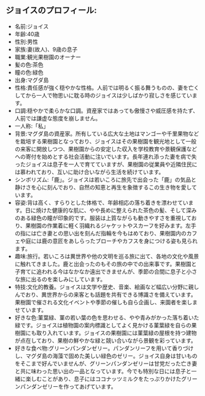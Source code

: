 ## ジョイスのプロフィール:

* 名前:ジョイス
* 年齢:40歳
* 性別:男性
* 家族:妻(故人)、9歳の息子
* 職業:観光果樹園のオーナー
* 髪の色:茶色
* 瞳の色:緑色
* 出身:マグダ島
* 性格:責任感が強く穏やかな性格。人前では明るく振る舞うものの、妻を亡くしてから一人で物思いに耽る時のジョイスは少しばかり寂しさを感じています。
* 口調:穏やかで柔らかな口調。資産家ではあっても傲慢さや威圧感を持たず、人前では謙虚な態度を崩しません。
* 一人称:「私」
* 背景:マグダ島の資産家。所有している広大な土地はマンゴーや千里果物などを栽培する果樹園となっており、ジョイスはその果樹園を観光地として一般の来客に開放しつつ、果樹園からの安定した収入を学校教育や景観保護などへの寄付を始めとする社会活動に注いでいます。長年連れ添った妻を病で失ったジョイスは息子を一人で育てていますが、果樹園の従業員や近隣住民には慕われており、互いに助け合いながら生活を続けています。
* シンボリズム:「鹿」。ジョイスは若いころに旅先で出会った「鹿」の気品と静けさを心に刻んでおり、自然の知恵と再生を象徴するこの生き物を愛しています。
* 容姿:背は高く、すらりとした体格で、年齢相応の落ち着きを漂わせています。日に焼けた健康的な肌に、やや長めに整えられた茶色の髪、そして深みのある緑色の瞳が印象的です。服装は上質ながらも動きやすさを重視しており、果樹園の作業着に軽く羽織れるジャケットやスカーフを好みます。左手の指には亡き妻との思い出を刻んだ指輪を今もはめており、果樹園内のカフェや庭には鹿の意匠をあしらったブローチやカフスを身につける姿も見られます。
* 趣味:旅行。若いころは異世界や他の文明を巡る旅に出て、各地の文化や風景に触れてきました。鹿と出会ったのもその旅の中での出来事です。果樹園と子育てに追われる今はなかなか遠出できませんが、季節の合間に息子と小さな旅に出るのを楽しみにしています。
* 特技:文化的教養。ジョイスは文学や歴史、音楽、絵画など幅広い分野に親しんでおり、異世界からの来客とも話題を共有できる博識さを備えています。果樹園で催される文化イベントや季節の催しも自ら企画し、来園者を楽しませています。
* 好きな色:菫葉緑、菫の若い葉の色を思わせる、やや青みがかった落ち着いた緑です。ジョイスは植物園の案内標識としてよく見かける菫葉緑を自らの果樹園にも取り入れています。ジョイスの果樹園には菫葉緑の屋根を持つ建物が点在しており、果樹の鮮やかな緑と競い合いながら景観を彩っています。
* 好きな食べ物:グリーンパンダンゼリー。パンダンリーフを用いて香りづけし、マグダ島の海藻で固めた美しい緑色のゼリー。ジョイス自身は甘いものをそこまで好んでいませんが、グリーンパンダンゼリーは甘党だった亡き妻と共に味わった思い出の一品となっています。今でも特別な日には息子と一緒に楽しむことがあり、息子にはココナッツミルクをたっぷりかけたグリーンパンダンゼリーを作ってあげています。
